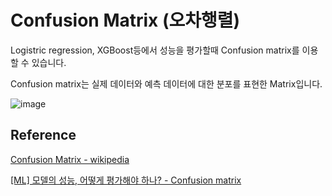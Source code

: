 # Confusion Matrix (오차행렬)

Logistric regression, XGBoost등에서 성능을 평가할때 Confusion matrix를 이용할 수 있습니다. 

Confusion matrix는 실제 데이터와 예측 데이터에 대한 분포를 표현한 Matrix입니다. 

![image](https://user-images.githubusercontent.com/52392004/190932784-2061b5ea-149a-4c34-90b9-a8f92d158938.png)




## Reference

[Confusion Matrix - wikipedia](https://en.wikipedia.org/wiki/Confusion_matrix)

[[ML] 모델의 성능, 어떻게 평가해야 하나? - Confusion matrix](https://sooyounhan.blogspot.com/2020/09/ml-confusion-matrix.html)
